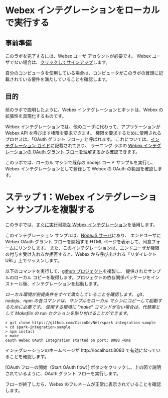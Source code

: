 # Webex インテグレーションをローカルで実行する


## 事前準備

このラボを完了するには、Webex ユーザ アカウントが必要です。
Webex ユーザでない場合は、[クリックしてサインアップ](https://support.ciscospark.com/customer/en/portal/articles/1766488-sign-up-for-the-cisco-spark-app)します。

自分のコンピュータを使用している場合は、コンピュータがこのラボの冒頭に記載されている要件を満たしていることを確認します。


## 目的

前のラボで説明したように、Webex インテグレーションとボットは、Webex の拡張性を具現化するものです。

Webex インテグレーションでは、他のユーザに代わって、アプリケーションが Webex API を呼び出す権限を要求できます。
権限を要求するために使用されるプロセスは、「OAuth グラント フロー」と呼ばれます。
これについては、[インテグレーション ガイド](https://developer.ciscospark.com/authentication.html)に記載されており、
ラーニング ラボの [Webex インテグレーションの OAuth グラント フローを理解する](https://learninglabs.cisco.com/labs/collab-spark-auth/step/1)から確認できます。

このラボでは、ローカル マシンで既存の nodejs コード サンプルを実行し、Webex インテグレーションとして登録して Webex の OAuth の範囲を確認します。



# ステップ 1：Webex インテグレーション サンプルを複製する

このラボでは、[すぐに実行可能な Webex インテグレーション](https://github.com/CiscoDevNet/spark-integration-sample)を活用します。

このインテグレーション サンプルは、[NodeJS サーバ](https://github.com/CiscoDevNet/spark-integration-sample/blob/master/server.js#L40)にあり、
エンドユーザに Webex OAuth グラント フローを開始する HTML ページを表示して、同意フォームにリンクします。
また、このインテグレーションは、エンドユーザが権限の付与を受け入れるか拒否すると、Webex から呼び出される「リダイレクト URL」上でリッスンします。


以下のコマンドを実行して、[github プロジェクト](https://github.com/CiscoDevNet/spark-integration-sample)を複製し、
提供されたサンプルのローカル コピーを取得します。プロジェクトの依存関係パッケージをインストール後、インテグレーションを起動します。

_ローカル環境が前提条件をすべて満たしていることを確認します。
git、nodejs、npm の各コマンドは、サンプルをローカル マシンにコピーして起動するために必要です。
使用する環境に "make" コマンドがない場合は、代替案として Makefile の run セクションを貼り付けることができます。_

```shell
> git clone https://github.com/CiscoDevNet/spark-integration-sample
> cd spark-integration-sample
> npm install
> make
oauth Webex OAuth Integration started on port: 8080 +0ms
```

インテグレーションのホームページが http://localhost:8080 で有効になっていることを確認します。

[OAuth フローの開始（Start OAuth flow）] ボタンをクリックし、上の図で説明されているように、OAuth グラント フローを実行します。

フローが終了したら、Webex のフルネームが正常に表示されていることを確認します。
